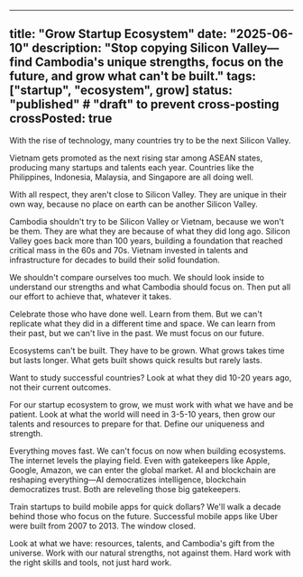 

---
title: "Grow Startup Ecosystem"
date: "2025-06-10"
description: "Stop copying Silicon Valley—find Cambodia's unique strengths, focus on the future, and grow what can't be built."
tags: ["startup", "ecosystem", grow]
status: "published" # "draft" to prevent cross-posting
crossPosted: true
---

With the rise of technology, many countries try to be the next Silicon Valley.

Vietnam gets promoted as the next rising star among ASEAN states, producing many startups and talents each year. Countries like the Philippines, Indonesia, Malaysia, and Singapore are all doing well.

With all respect, they aren't close to Silicon Valley. They are unique in their own way, because no place on earth can be another Silicon Valley.

Cambodia shouldn't try to be Silicon Valley or Vietnam, because we won't be them. They are what they are because of what they did long ago. Silicon Valley goes back more than 100 years, building a foundation that reached critical mass in the 60s and 70s. Vietnam invested in talents and infrastructure for decades to build their solid foundation.

We shouldn't compare ourselves too much. We should look inside to understand our strengths and what Cambodia should focus on. Then put all our effort to achieve that, whatever it takes.

Celebrate those who have done well. Learn from them. But we can't replicate what they did in a different time and space. We can learn from their past, but we can't live in the past. We must focus on our future.

Ecosystems can't be built. They have to be grown. What grows takes time but lasts longer. What gets built shows quick results but rarely lasts.

Want to study successful countries? Look at what they did 10-20 years ago, not their current outcomes.

For our startup ecosystem to grow, we must work with what we have and be patient. Look at what the world will need in 3-5-10 years, then grow our talents and resources to prepare for that. Define our uniqueness and strength.

Everything moves fast. We can't focus on now when building ecosystems. The internet levels the playing field. Even with gatekeepers like Apple, Google, Amazon, we can enter the global market. AI and blockchain are reshaping everything—AI democratizes intelligence, blockchain democratizes trust. Both are releveling those big gatekeepers.

Train startups to build mobile apps for quick dollars? We'll walk a decade behind those who focus on the future. Successful mobile apps like Uber were built from 2007 to 2013. The window closed.

Look at what we have: resources, talents, and Cambodia's gift from the universe. Work with our natural strengths, not against them. Hard work with the right skills and tools, not just hard work.